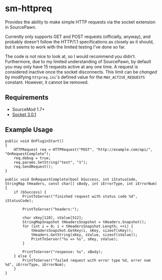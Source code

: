 # sm-httpreq
Provides the ability to make simple HTTP requests via the socket extension in SourcePawn.

Currently only supports GET and POST requests (officially, anyway), and probably doesn't follow the HTTP/1.1 specifications as closely as it should, but it seems to work with the limited testing I've done so far.

The code is not nice to look at, so I would recommend you didn't. Furthermore, due to my limited understanding of SourcePawn, by default you may only have 15 requests active at any one time. A request is considered inactive once the socket disconnects. This limit can be *changed* by modifying `httpreq.inc`'s defined value for the `MAX_ACTIVE_REQUESTS` constant. However, it cannot be removed.

## Requirements
* SourceMod 1.7+
* [Socket 3.0.1](https://forums.alliedmods.net/showthread.php?t=67640)

## Example Usage
    public void OnPluginStart()
    {
        HTTPRequest req = HTTPRequest("POST", "http://example.com/api/", "OnRequestComplete");
        req.debug = true;
        req.params.SetString("test", "1");
        req.SendRequest();
    }

    public void OnRequestComplete(bool bSuccess, int iStatusCode, StringMap tHeaders, const char[] sBody, int iErrorType, int iErrorNum)
    {
        if (bSuccess) {
            PrintToServer("finished request with status code %d", iStatusCode);

            PrintToServer("headers:");

            char sKey[128], sValue[512];
            StringMapSnapshot tHeadersSnapshot = tHeaders.Snapshot();
            for (int i = 0; i < tHeadersSnapshot.Length; ++i) {
                tHeadersSnapshot.GetKey(i, sKey, sizeof(sKey));
                tHeaders.GetString(sKey, sValue, sizeof(sValue));
                PrintToServer("%s => %s", sKey, sValue);
            }

            PrintToServer("response: %s", sBody);
        } else {
            PrintToServer("failed request with error type %d, error num %d", iErrorType, iErrorNum);
        }
    }
